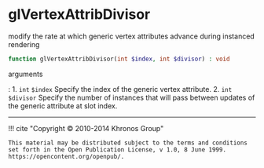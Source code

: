 # glVertexAttribDivisor
modify the rate at which generic vertex attributes advance during instanced
rendering

```php
function glVertexAttribDivisor(int $index, int $divisor) : void
```

arguments

:    1. `int` `$index` Specify the index of the generic vertex attribute.
    2. `int` `$divisor` Specify the number of instances that will pass between
    updates of the generic attribute at slot index.

---
     

!!! cite "Copyright © 2010-2014 Khronos Group"

    This material may be distributed subject to the terms and conditions set forth in the Open Publication License, v 1.0, 8 June 1999. https://opencontent.org/openpub/.